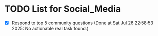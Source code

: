 # TODO List for Social_Media

- [x] Respond to top 5 community questions  (Done at Sat Jul 26 22:58:53 2025: No actionable real task found.)